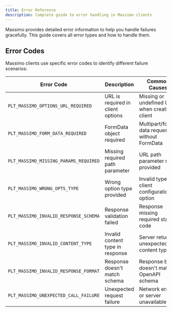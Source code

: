 ```yaml
---
title: Error Reference
description: Complete guide to error handling in Massimo clients
---
```


Massimo provides detailed error information to help you handle failures gracefully. This guide covers all error types and how to handle them.

## Error Codes

Massimo clients use specific error codes to identify different failure scenarios:

| Error Code                            | Description                       | Common Causes                                 |
| ------------------------------------- | --------------------------------- | --------------------------------------------- |
| `PLT_MASSIMO_OPTIONS_URL_REQUIRED`    | URL is required in client options | Missing or undefined URL when creating client |
| `PLT_MASSIMO_FORM_DATA_REQUIRED`      | FormData object required          | Multipart/form-data request without FormData  |
| `PLT_MASSIMO_MISSING_PARAMS_REQUIRED` | Missing required path parameter   | URL path parameter not provided               |
| `PLT_MASSIMO_WRONG_OPTS_TYPE`         | Wrong option type provided        | Invalid type for client configuration option  |
| `PLT_MASSIMO_INVALID_RESPONSE_SCHEMA` | Response validation failed        | Response missing required status code         |
| `PLT_MASSIMO_INVALID_CONTENT_TYPE`    | Invalid content type in response  | Server returned unexpected content type       |
| `PLT_MASSIMO_INVALID_RESPONSE_FORMAT` | Response doesn't match schema     | Response body doesn't match OpenAPI schema    |
| `PLT_MASSIMO_UNEXPECTED_CALL_FAILURE` | Unexpected request failure        | Network error or server unavailable           |
